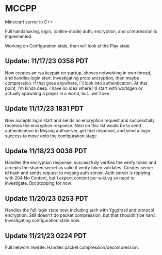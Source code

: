 # MCCPP

Minecraft server in C++

Full handshaking, login, (online-mode) auth, encryption, and compression is implemented.

Working on Configuration state, then will look at the Play state.

## Update: 11/17/23 0358 PDT

Now creates an rsa keypair on startup, shoves networking in own thread, and
handles login start. Investigating proto encryption, then maybe compression. If that goes anywhere, I'll
look into authentication. At that point, I'm kinda deep. I have no idea where I'd start with worldgen
or actually spawning a player in a world, but...we'll see.

## Update 11/17/23 1831 PDT

Now accepts login start and sends an encryption request and successfully receives the encryption response.
Next on this list would be to send authentication to Mojang authserver, get that response, and send a
login success to move onto the configuration stage.

## Update 11/18/23 0038 PDT

Handles the encryption response, successfully verifies the verify token and accepts the shared secret as valid if
verify token validates. Creates server id hash and sends request to mojang auth server. Auth server is replying with
204 No Content, but I expect content per wiki.vg so need to investigate. But stopping for now.

## Update 11/20/23 0253 PDT

Handles the full login state now, including auth with Yggdrasil and protocol encryption. Still doesn't do packet
compression, but that shouldn't be hard. Investigating configuration state now.

## Update 11/21/23 0224 PDT

Full network rewrite. Handles packet compression/decompression.